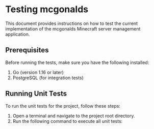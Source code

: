 # Testing mcgonalds

This document provides instructions on how to test the current implementation of the mcgonalds Minecraft server management application.

## Prerequisites

Before running the tests, make sure you have the following installed:

1. Go (version 1.16 or later)
2. PostgreSQL (for integration tests)

## Running Unit Tests

To run the unit tests for the project, follow these steps:

1. Open a terminal and navigate to the project root directory.
2. Run the following command to execute all unit tests:
